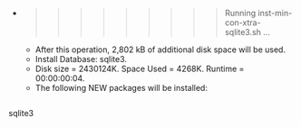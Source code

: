 * >>>>>>>>> Running inst-min-con-xtra-sqlite3.sh ...
  * After this operation, 2,802 kB of additional disk space will be used.
  * Install Database: sqlite3.
  * Disk size = 2430124K. Space Used = 4268K. Runtime = 00:00:00:04.
  * The following NEW packages will be installed:
  ```bash
sqlite3
  ```
